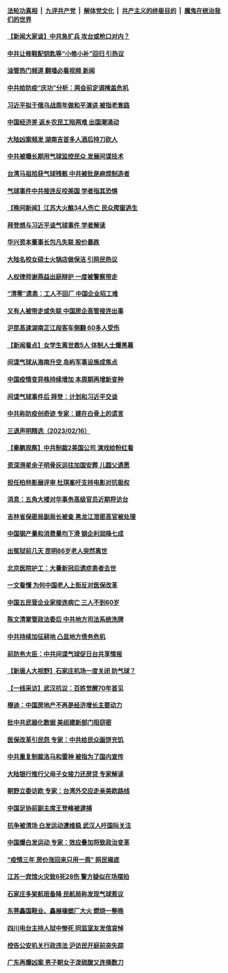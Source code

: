 ####  [法轮功真相](../../../../basic/blob/master/README.md?t=02180012) &nbsp;|&nbsp; [九评共产党](../../../../9ping.md/blob/master/README.md?t=02180012) &nbsp;|&nbsp; [解体党文化](../../../../jtdwh.md/blob/master/README.md?t=02180012)  &nbsp;|&nbsp; [共产主义的终极目的](../../../../gczydzjmd.md/blob/master/README.md?t=02180012) &nbsp;|&nbsp; [魔鬼在统治我们的世界](../../../../mgztzwmdsj.md/blob/master/README.md?t=02180012) 

#### [【新闻大家谈】中共急扩兵 攻台或枪口对内？](../pages/nsc413/n13931713.md?t=02180012) 

#### [中共让修鞋配钥匙等“小修小补”回归 引热议](../pages/nsc413/n13931919.md?t=02180012) 

#### [油管热门频道 翻墙必看视频 新闻](http://129.146.143.75:81/youtube.html?02180012)

#### [中共给防疫“庆功”分析：两会前定调掩盖危机](../pages/nsc413/n13931864.md?t=02180012) 

#### [习近平拟于俄乌战周年做和平演讲 被指老套路](../pages/nsc413/n13932004.md?t=02180012) 

#### [中国经济差 返乡农民工陷两难 出国潮涌动](../pages/nsc413/n13931944.md?t=02180012) 

#### [大陆凶案频发 湖南吉首多人酒后持刀砍人](../pages/nsc413/n13931881.md?t=02180012) 

#### [中共被曝长期用气球监控民众 发展间谍技术](../pages/nsc413/n13931927.md?t=02180012) 

#### [台湾马祖拾获气球残骸 中共被批是麻烦制造者](../pages/nsc413/n13931675.md?t=02180012) 

#### [气球事件中共接连反咬美国 学者指其恐惧](../pages/nsc413/n13931685.md?t=02180012) 

#### [【晚间新闻】江苏大火酿34人伤亡 民众爬窗逃生](../pages/nsc413/n13931903.md?t=02180012) 

#### [拜登想与习近平谈气球事件 学者解读](../pages/nsc413/n13931686.md?t=02180012) 


#### [华兴资本董事长包凡失联 股价暴跌](../pages/nsc413/n13931782.md?t=02180012) 



#### [大陆名校女硕士火锅店做保洁 引网民热议](../pages/nsc413/n13931886.md?t=02180012) 

#### [人权律师谢燕益出庭辩护 一度被警察带走](../pages/nsc413/n13931778.md?t=02180012) 

#### [“清零”遗患：工人不回厂 中国企业招工难](../pages/nsc413/n13931772.md?t=02180012) 

#### [又有人被带走或失联 中国房企高管接连出事](../pages/nsc413/n13931704.md?t=02180012) 

#### [沪昆高速湖南芷江段客车侧翻 60多人受伤](../pages/nsc413/n13931703.md?t=02180012) 

#### [【新闻看点】女学生离世救5人 体制人士爆黑幕](../pages/nsc413/n13931516.md?t=02180012) 

#### [间谍气球从海南升空 岛屿军事设施成焦点](../pages/nsc413/n13931607.md?t=02180012) 

#### [中国疫情变异株持续增加 本周期再增新变种](../pages/nsc413/n13931688.md?t=02180012) 

#### [间谍气球事件后 拜登：计划和习近平交谈](../pages/nsc413/n13931431.md?t=02180012) 

#### [中共称防疫创奇迹 专家：建在白骨上的谎言](../pages/nsc413/n13931404.md?t=02180012) 

#### [三退声明精选（2023/02/16）](../pages/nsc413/n13931637.md?t=02180012) 

#### [【秦鹏观察】中共制裁2美国公司 演戏给粉红看](../pages/nsc413/n13931519.md?t=02180012) 

#### [资深港星余子明骨灰运往加国安葬 儿圆父遗愿](../pages/nsc413/n13931474.md?t=02180012) 

#### [担任柏林影展评审 杜琪峯吁支持电影对抗极权](../pages/nsc413/n13931435.md?t=02180012) 

#### [消息：五角大楼对华事务高级官员近期将访台](../pages/nsc413/n13931512.md?t=02180012) 

#### [吉林省保密局副局长被查 黑龙江泄密高官被处理](../pages/nsc413/n13931416.md?t=02180012) 

#### [中国钢产量和消费量均下滑 钢企利润降七成](../pages/nsc413/n13931491.md?t=02180012) 

#### [出冤狱前几天 昆明86岁老人突然离世](../pages/nsc413/n13931228.md?t=02180012) 

#### [北京医院护工：大量新冠后遗症患者去世](../pages/nsc413/n13931443.md?t=02180012) 

#### [一文看懂 为何中国老人上街反对医保改革](../pages/nsc413/n13931398.md?t=02180012) 

#### [中国五民营企业家接连病亡 三人不到60岁](../pages/nsc413/n13931445.md?t=02180012) 

#### [陈文清掌管政法委后 中共地方司法系统洗牌](../pages/nsc413/n13931456.md?t=02180012) 

#### [中共持续加征耕地 凸显地方债务危机](../pages/nsc413/n13931427.md?t=02180012) 

#### [前防务大臣：中共间谍气球促日台共享情报](../pages/nsc413/n13931413.md?t=02180012) 

#### [【新唐人大视野】石家庄机场一度关闭 防气球？](../pages/nsc413/n13931344.md?t=02180012) 

#### [【一线采访】武汉抗议：百姓觉醒70年首见](../pages/nsc413/n13931265.md?t=02180012) 

#### [穆迪：中国房地产不再是经济增长主要动力](../pages/nsc413/n13931057.md?t=02180012) 

#### [批中共武器化数据 美组建新部门阻窃密](../pages/nsc413/n13931394.md?t=02180012) 

#### [医保改革引民怨 专家：中共给民众画饼充饥](../pages/nsc413/n13931367.md?t=02180012) 

#### [中共重复制裁洛马和雷神 被指为了国内宣传](../pages/nsc413/n13931243.md?t=02180012) 

#### [大陆银行推行父母子女接力还房贷 专家解读](../pages/nsc413/n13931034.md?t=02180012) 

#### [朝野立委访欧 专家：台湾外交应走亲美欧路线](../pages/nsc413/n13930852.md?t=02180012) 

#### [中国足协前副主席王登峰被逮捕](../pages/nsc413/n13931141.md?t=02180012) 

#### [抗争被清场 白发运动遭维稳 武汉人吁国际关注](../pages/nsc413/n13931147.md?t=02180012) 

#### [中国爆白发运动 专家：效应叠加将致政治变革](../pages/nsc413/n13931004.md?t=02180012) 

#### [“疫情三年 房价涨回来只用一周” 网民揭底](../pages/nsc413/n13931080.md?t=02180012) 

#### [江苏一宾馆火灾致6死28伤 警方疑似在场摆拍](../pages/nsc413/n13930860.md?t=02180012) 

#### [石家庄多架航班备降 民航局称发现气球惹议](../pages/nsc413/n13931142.md?t=02180012) 

#### [东莞鑫国鞋业、鑫展橡塑厂大火 燃烧一整晚](../pages/nsc413/n13931056.md?t=02180012) 

#### [四川电台主持人狱中惨死 同监室友发信哀悼](../pages/nsc413/n13931016.md?t=02180012) 

#### [控告公安机关行政违法 沪访民开庭前突失踪](../pages/nsc413/n13930953.md?t=02180012) 




#### [广东再爆凶案 男子朝女子泼硫酸又连捅数刀](../pages/nsc413/n13931032.md?t=02180012) 

<img src='http://gfw-breaker.win/goodnews/indexes/nsc413.md' width='0px' height='0px'/>
